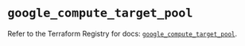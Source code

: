 # `google_compute_target_pool`

Refer to the Terraform Registry for docs: [`google_compute_target_pool`](https://registry.terraform.io/providers/hashicorp/google/5.29.1/docs/resources/compute_target_pool).
